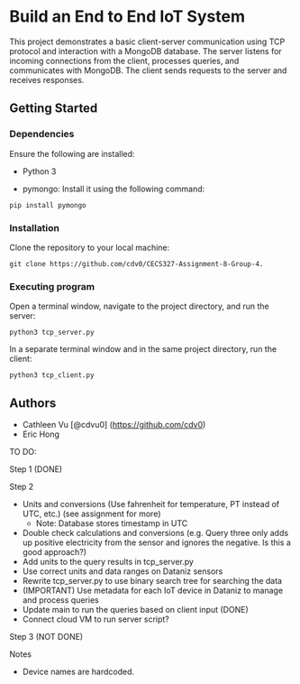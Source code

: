# Build an End to End IoT System

This project demonstrates a basic client-server communication using TCP protocol and interaction with a MongoDB database. The server listens for incoming connections from the client, processes queries, and communicates with MongoDB. The client sends requests to the server and receives responses. 

## Getting Started

### Dependencies

Ensure the following are installed:

* Python 3

* pymongo: Install it using the following command:
```
pip install pymongo
```

### Installation

Clone the repository to your local machine:
```
git clone https://github.com/cdv0/CECS327-Assignment-8-Group-4.
```

### Executing program

Open a terminal window, navigate to the project directory, and run the server:
```
python3 tcp_server.py
```

In a separate terminal window and in the same project directory, run the client:
```
python3 tcp_client.py
```

## Authors

* Cathleen Vu [@cdvu0] (https://github.com/cdv0)
* Eric Hong






TO DO:

Step 1 (DONE)

Step 2 
- Units and conversions (Use fahrenheit for temperature, PT instead of UTC, etc.) (see assignment for more)
    - Note: Database stores timestamp in UTC
- Double check calculations and conversions (e.g. Query three only adds up positive electricity from the sensor and ignores the negative. Is this a good approach?)
- Add units to the query results in tcp_server.py
- Use correct units and data ranges on Dataniz sensors
- Rewrite tcp_server.py to use binary search tree for searching the data
- (IMPORTANT) Use metadata for each IoT device in Dataniz to manage and process queries 
- Update main to run the queries based on client input (DONE)
- Connect cloud VM to run server script?

Step 3 (NOT DONE)

Notes
- Device names are hardcoded.